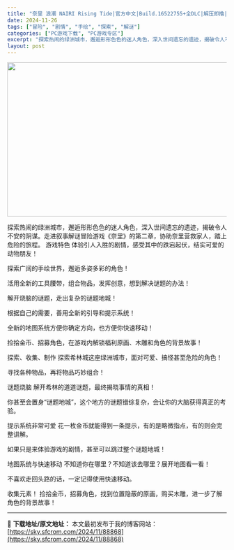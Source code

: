 ```yaml
---
title: "奈里 浪潮 NAIRI Rising Tide|官方中文|Build.16522755+全DLC|解压即撸|"
date: 2024-11-26
tags: ["冒险", "剧情", "手绘", "探索", "解谜"]
categories: ["PC游戏下载", "PC游戏专区"]
excerpt: "探索热闹的绿洲城市，邂逅形形色色的迷人角色，深入世间遗忘的遗迹，揭破令人不安的阴谋。走进叙事解谜冒险游戏《奈里》的第二章，协助奈里营救家人，踏上危险的旅程。 游戏特色 体验引人入胜的剧情，感受其中的跌宕起伏，结实可爱的动物朋友！ 探索广阔的手绘世界，邂逅多姿多彩的角色！ 活用全新的工具腰带，组合物品&hellip;"
layout: post
---
```


<img class="aligncenter size-full wp-image-88834" src="https://sky.sfcrom.com/wp-content/uploads/2024/11/2024112607543876.webp" alt="" width="616" height="353" />

探索热闹的绿洲城市，邂逅形形色色的迷人角色，深入世间遗忘的遗迹，揭破令人不安的阴谋。走进叙事解谜冒险游戏《奈里》的第二章，协助奈里营救家人，踏上危险的旅程。
游戏特色
体验引人入胜的剧情，感受其中的跌宕起伏，结实可爱的动物朋友！

探索广阔的手绘世界，邂逅多姿多彩的角色！

活用全新的工具腰带，组合物品，发挥创意，想到解决谜题的办法！

解开烧脑的谜题，走出复杂的谜题地城！

根据自己的需要，善用全新的引导和提示系统！

全新的地图系统方便你确定方向，也方便你快速移动！

捡拾金币、招募角色，在游戏内解锁福利原画、木雕和角色的背景故事！

探索、收集、制作
探索希林城这座绿洲城市，面对可爱、搞怪甚至危险的角色！

寻找各种物品，再将物品巧妙组合！

谜题烧脑
解开希林的道道谜题，最终揭晓事情的真相！

你甚至会置身“谜题地城”，这个地方的谜题错综复杂，会让你的大脑获得真正的考验。

提示系统非常可爱
花一枚金币就能得到一条提示，有的是略微指点，有的则会完整讲解。

如果只是来体验游戏的剧情，甚至可以跳过整个谜题地城！

地图系统与快速移动
不知道你在哪里？不知道该去哪里？展开地图看一看！

不喜欢走回头路的话，一定记得使用快速移动。

收集元素！
捡拾金币，招募角色，找到位置隐蔽的原画，购买木雕，进一步了解角色的背景故事！

---
📖 **下载地址/原文地址：** 本文最初发布于我的博客网站：[https://sky.sfcrom.com/2024/11/88868](https://sky.sfcrom.com/2024/11/88868)
